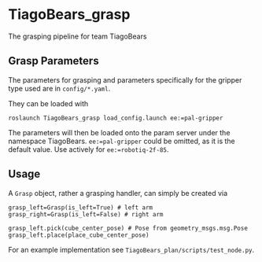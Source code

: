 # TiagoBears_grasp
The grasping pipeline for team TiagoBears

## Grasp Parameters
The parameters for grasping and parameters specifically for the gripper type used are in `config/*.yaml`.

They can be loaded with 
```
roslaunch TiagoBears_grasp load_config.launch ee:=pal-gripper
```

The parameters will then be loaded onto the param server under the namespace TiagoBears.
`ee:=pal-gripper` could be omitted, as it is the default value. Use actively for `ee:=robotiq-2f-85`.

## Usage

A `Grasp` object, rather a grasping handler, can simply be created via
```
grasp_left=Grasp(is_left=True) # left arm
grasp_right=Grasp(is_left=False) # right arm

grasp_left.pick(cube_center_pose) # Pose from geometry_msgs.msg.Pose
grasp_left.place(place_cube_center_pose)
```

For an example implementation see `TiagoBears_plan/scripts/test_node.py`.
